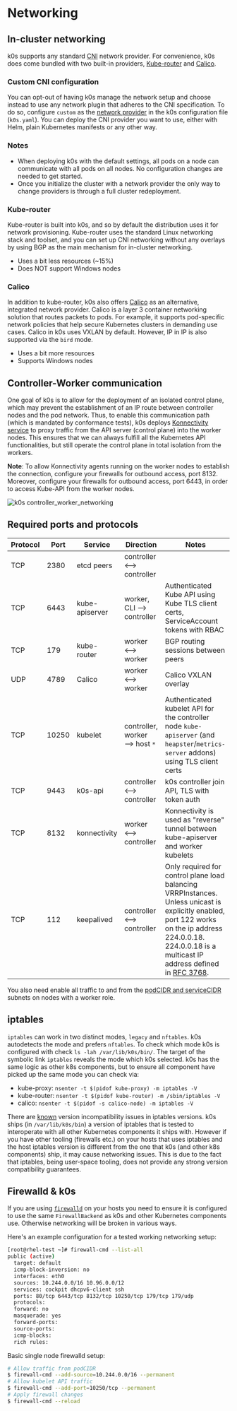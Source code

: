 # Networking

## In-cluster networking

k0s supports any standard [CNI] network provider. For convenience, k0s does come bundled with two built-in providers, [Kube-router] and [Calico].

[CNI]: https://github.com/containernetworking/cni
[Kube-router]: https://github.com/cloudnativelabs/kube-router
[Calico]: https://www.projectcalico.org/

### Custom CNI configuration

You can opt-out of having k0s manage the network setup and choose instead to use any network plugin that adheres to the CNI specification. To do so, configure `custom` as the [network provider] in the k0s configuration file (`k0s.yaml`). You can deploy the CNI provider you want to use, either with Helm, plain Kubernetes manifests or any other way.

[network provider]: configuration.md#specnetwork

### Notes

- When deploying k0s with the default settings, all pods on a node can communicate with all pods on all nodes. No configuration changes are needed to get started.
- Once you initialize the cluster with a network provider the only way to change providers is through a full cluster redeployment.

### Kube-router

Kube-router is built into k0s, and so by default the distribution uses it for network provisioning. Kube-router uses the standard Linux networking stack and toolset, and you can set up CNI networking without any overlays by using BGP as the main mechanism for in-cluster networking.

- Uses a bit less resources (~15%)
- Does NOT support Windows nodes

### Calico

In addition to kube-router, k0s also offers [Calico] as an alternative,
integrated network provider. Calico is a layer 3 container networking solution
that routes packets to pods. For example, it supports pod-specific network
policies that help secure Kubernetes clusters in demanding use cases. Calico in
k0s uses VXLAN by default. However, IP in IP is also supported via the `bird`
mode.

- Uses a bit more resources
- Supports Windows nodes

## Controller-Worker communication

One goal of k0s is to allow for the deployment of an isolated control plane, which may prevent the establishment of an IP route between controller nodes and the pod network. Thus, to enable this communication path (which is mandated by conformance tests), k0s deploys [Konnectivity service](https://kubernetes.io/docs/tasks/extend-kubernetes/setup-konnectivity/) to proxy traffic from the API server (control plane) into the worker nodes. This ensures that we can always fulfill all the Kubernetes API functionalities, but still operate the control plane in total isolation from the workers.

**Note**: To allow Konnectivity agents running on the worker nodes to establish the connection, configure your firewalls for outbound access, port 8132. Moreover, configure your firewalls for outbound access, port 6443, in order to access Kube-API from the worker nodes.

![k0s controller_worker_networking](img/k0s_controller_worker_networking.png)

## Required ports and protocols

| Protocol | Port  | Service        | Direction                     | Notes                                                                                                                                                                                                        |
|----------|-------|----------------|-------------------------------|--------------------------------------------------------------------------------------------------------------------------------------------------------------------------------------------------------------|
| TCP      | 2380  | etcd peers     | controller ⟷ controller       |                                                                                                                                                                                                              |
| TCP      | 6443  | kube-apiserver | worker, CLI ⟶ controller      | Authenticated Kube API using Kube TLS client certs, ServiceAccount tokens with RBAC                                                                                                                          |
| TCP      | 179   | kube-router    | worker ⟷ worker               | BGP routing sessions between peers                                                                                                                                                                           |
| UDP      | 4789  | Calico         | worker ⟷ worker               | Calico VXLAN overlay                                                                                                                                                                                         |
| TCP      | 10250 | kubelet        | controller, worker ⟶ host `*` | Authenticated kubelet API for the controller node `kube-apiserver` (and `heapster`/`metrics-server` addons) using TLS client certs                                                                           |
| TCP      | 9443  | k0s-api        | controller ⟷ controller       | k0s controller join API, TLS with token auth                                                                                                                                                                 |
| TCP      | 8132  | konnectivity   | worker ⟷ controller           | Konnectivity is used as "reverse" tunnel between kube-apiserver and worker kubelets                                                                                                                          |
| TCP      | 112   | keepalived     | controller ⟷ controller       | Only required for control plane load balancing VRRPInstances. Unless unicast is explicitly enabled, port 122 works on the ip address 224.0.0.18. 224.0.0.18 is a multicast IP address defined in [RFC 3768]. |

You also need enable all traffic to and from the [podCIDR and serviceCIDR] subnets on nodes with a worker role.

[podCIDR and serviceCIDR]: configuration.md#specnetwork
[RFC 3768]: https://datatracker.ietf.org/doc/html/rfc3768#section-5.2.2

## iptables

`iptables` can work in two distinct modes, `legacy` and `nftables`. k0s autodetects the mode and prefers `nftables`. To check which mode k0s is configured with check `ls -lah /var/lib/k0s/bin/`. The target of the symbolic link `iptables` reveals the mode which k0s selected. k0s has the same logic as other k8s components, but to ensure all component have picked up the same mode you can check via:

- kube-proxy: `nsenter -t $(pidof kube-proxy) -m iptables -V`
- kube-router: `nsenter -t $(pidof kube-router) -m /sbin/iptables -V`
- calico: `nsenter -t $(pidof -s calico-node) -m iptables -V`

There are [known](https://bugzilla.netfilter.org/show_bug.cgi?id=1632) version incompatibility issues in iptables versions. k0s ships (in `/var/lib/k0s/bin`) a version of iptables that is tested to interoperate with all other Kubernetes components it ships with. However if you have other tooling (firewalls etc.) on your hosts that uses iptables and the host iptables version is different from the one that k0s (and other k8s components) ship, it may cause networking issues. This is due to the fact that iptables, being user-space tooling, does not provide any strong version compatibility guarantees.

## Firewalld & k0s

If you are using [`firewalld`](https://firewalld.org/) on your hosts you need to ensure it is configured to use the same `FirewallBackend` as k0s and other Kubernetes components use. Otherwise networking will be broken in various ways.

Here's an example configuration for a tested working networking setup:

```sh
[root@rhel-test ~]# firewall-cmd --list-all
public (active)
  target: default
  icmp-block-inversion: no
  interfaces: eth0
  sources: 10.244.0.0/16 10.96.0.0/12
  services: cockpit dhcpv6-client ssh
  ports: 80/tcp 6443/tcp 8132/tcp 10250/tcp 179/tcp 179/udp
  protocols:
  forward: no
  masquerade: yes
  forward-ports:
  source-ports:
  icmp-blocks:
  rich rules:
```

Basic single node firewalld setup:

```sh
# Allow traffic from podCIDR
$ firewall-cmd --add-source=10.244.0.0/16 --permanent
# Allow kubelet API traffic
$ firewall-cmd --add-port=10250/tcp --permanent
# Apply firewall changes
$ firewall-cmd --reload
```
